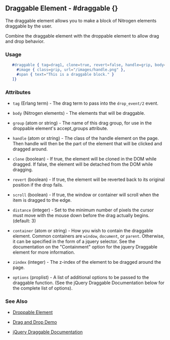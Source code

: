 

## Draggable Element - #draggable {}

  The draggable element allows you to make a block of Nitrogen elements
  draggable by the user.

  Combine the draggable element with the droppable element to allow drag and
  drop behavior.

### Usage

```erlang
   #draggable { tag=drag1, clone=true, revert=false, handle=grip, body=[
     #image { class=grip, url="/images/handle.png" },
     #span { text="This is a draggable block." }
   ]}

```

### Attributes

   * `tag` (Erlang term) - The drag term to pass into the `drop_event/2`
    event.

   * `body` (Nitrogen elements) - The elements that will be draggable.

   * `group` (atom or string) - The name of this drag group, for use in the
    droppable element's accept_groups attribute.

   * `handle` (atom or string) - The class of the handle element on the page.
    Then handle will then be the part of the element that will be clicked and
    dragged around.

   * `clone` (boolean) - If true, the element will be cloned in the DOM while
    dragged. If false, the element will be detached from the DOM while dragging.

   * `revert` (boolean) - If true, the element will be reverted back to its
    original position if the drop fails.

   * `scroll` (boolean) - If true, the window or container will scroll when
    the item is dragged to the edge.

   * `distance` (integer) - Set to the minimum number of pixels the cursor
    must move with the mouse down before the drag actually begins. (default: 3)

   * `container` (atom or string) - How you wish to contain the draggable
    element. Common containers are `window`, `document`, or `parent`.
    Otherwise, it can be specified in the form of a jquery selector. See the
    documentation on the "Containment" option for the jquery Draggable element
    for more information.

   * `zindex` (integer) - The z-index of the element to be dragged around the
    page.

   * `options` (proplist) - A list of additional options to be passed to the
    draggable function. (See the jQuery Draggable Documentation below for the
    complete list of options).

### See Also

 *  [Droppable Element](./droppable.html)

 *  [Drag and Drop Demo](http://nitrogenproject.com/demos/dragdrop)

 *  [jQuery Draggable Documentation](http://api.jqueryui.com/draggable/)
